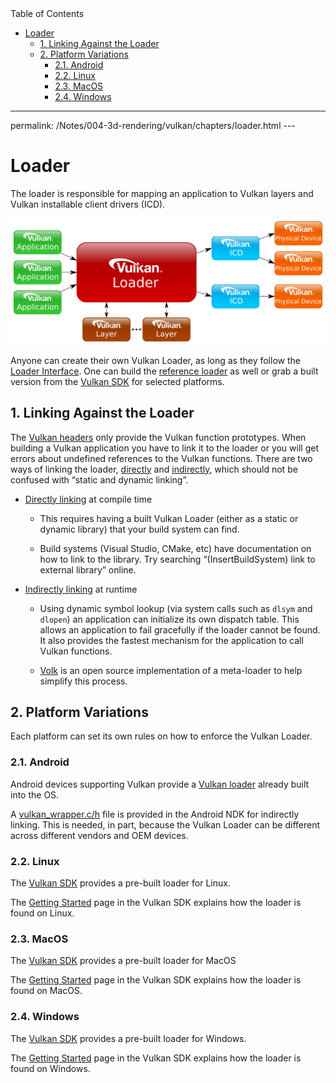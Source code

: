 <div id="toc" class="toc">
<div id="toctitle">Table of Contents</div>
<ul class="sectlevel0">
<li><a href="#loader">Loader</a>
<ul class="sectlevel1">
<li><a href="#_linking_against_the_loader">1. Linking Against the Loader</a></li>
<li><a href="#_platform_variations">2. Platform Variations</a>
<ul class="sectlevel2">
<li><a href="#_android">2.1. Android</a></li>
<li><a href="#_linux">2.2. Linux</a></li>
<li><a href="#_macos">2.3. MacOS</a></li>
<li><a href="#_windows">2.4. Windows</a></li>
</ul>
</li>
</ul>
</li>
</ul>
</div>
<hr>
<div class="paragraph">
<p>permalink: /Notes/004-3d-rendering/vulkan/chapters/loader.html
---</p>
</div>
<h1 id="loader" class="sect0">Loader</h1>
<div class="paragraph">
<p>The loader is responsible for mapping an application to Vulkan layers and Vulkan installable client drivers (ICD).</p>
</div>
<div class="imageblock">
<div class="content">
<img src="images/loader_overview.png" alt="loader_overview.png">
</div>
</div>
<div class="paragraph">
<p>Anyone can create their own Vulkan Loader, as long as they follow the <a href="https://github.com/KhronosGroup/Vulkan-Loader/blob/master/loader/LoaderAndLayerInterface.md">Loader Interface</a>. One can build the <a href="https://github.com/KhronosGroup/Vulkan-Loader/blob/master/BUILD.md">reference loader</a> as well or grab a built version from the <a href="https://vulkan.lunarg.com/sdk/home">Vulkan SDK</a> for selected platforms.</p>
</div>
<div class="sect1">
<h2 id="_linking_against_the_loader">1. Linking Against the Loader</h2>
<div class="sectionbody">
<div class="paragraph">
<p>The <a href="https://github.com/KhronosGroup/Vulkan-Headers">Vulkan headers</a> only provide the Vulkan function prototypes. When building a Vulkan application you have to link it to the loader or you will get errors about undefined references to the Vulkan functions. There are two ways of linking the loader, <a href="https://github.com/KhronosGroup/Vulkan-Loader/blob/master/loader/LoaderAndLayerInterface.md#directly-linking-to-the-loader">directly</a> and <a href="https://github.com/KhronosGroup/Vulkan-Loader/blob/master/loader/LoaderAndLayerInterface.md#indirectly-linking-to-the-loader">indirectly</a>, which should not be confused with &#8220;static and dynamic linking&#8221;.</p>
</div>
<div class="ulist">
<ul>
<li>
<p><a href="https://github.com/KhronosGroup/Vulkan-Loader/blob/master/loader/LoaderAndLayerInterface.md#directly-linking-to-the-loader">Directly linking</a> at compile time</p>
<div class="ulist">
<ul>
<li>
<p>This requires having a built Vulkan Loader (either as a static or dynamic library) that your build system can find.</p>
</li>
<li>
<p>Build systems (Visual Studio, CMake, etc) have documentation on how to link to the library. Try searching &#8220;(InsertBuildSystem) link to external library&#8221; online.</p>
</li>
</ul>
</div>
</li>
<li>
<p><a href="https://github.com/KhronosGroup/Vulkan-Loader/blob/master/loader/LoaderAndLayerInterface.md#indirectly-linking-to-the-loader">Indirectly linking</a> at runtime</p>
<div class="ulist">
<ul>
<li>
<p>Using dynamic symbol lookup (via system calls such as <code>dlsym</code> and <code>dlopen</code>) an application can initialize its own dispatch table. This allows an application to fail gracefully if the loader cannot be found. It also provides the fastest mechanism for the application to call Vulkan functions.</p>
</li>
<li>
<p><a href="https://github.com/zeux/volk/">Volk</a> is an open source implementation of a meta-loader to help simplify this process.</p>
</li>
</ul>
</div>
</li>
</ul>
</div>
</div>
</div>
<div class="sect1">
<h2 id="_platform_variations">2. Platform Variations</h2>
<div class="sectionbody">
<div class="paragraph">
<p>Each platform can set its own rules on how to enforce the Vulkan Loader.</p>
</div>
<div class="sect2">
<h3 id="_android">2.1. Android</h3>
<div class="paragraph">
<p>Android devices supporting Vulkan provide a <a href="https://source.android.com/devices/graphics/implement-vulkan#vulkan_loader">Vulkan loader</a> already built into the OS.</p>
</div>
<div class="paragraph">
<p>A <a href="https://developer.android.com/ndk/guides/graphics/getting-started#using">vulkan_wrapper.c/h</a> file is provided in the Android NDK for indirectly linking. This is needed, in part, because the Vulkan Loader can be different across different vendors and OEM devices.</p>
</div>
</div>
<div class="sect2">
<h3 id="_linux">2.2. Linux</h3>
<div class="paragraph">
<p>The <a href="https://vulkan.lunarg.com/sdk/home">Vulkan SDK</a> provides a pre-built loader for Linux.</p>
</div>
<div class="paragraph">
<p>The <a href="https://vulkan.lunarg.com/doc/sdk/latest/linux/getting_started.html">Getting Started</a> page in the Vulkan SDK explains how the loader is found on Linux.</p>
</div>
</div>
<div class="sect2">
<h3 id="_macos">2.3. MacOS</h3>
<div class="paragraph">
<p>The <a href="https://vulkan.lunarg.com/sdk/home">Vulkan SDK</a> provides a pre-built loader for MacOS</p>
</div>
<div class="paragraph">
<p>The <a href="https://vulkan.lunarg.com/doc/sdk/latest/mac/getting_started.html">Getting Started</a> page in the Vulkan SDK explains how the loader is found on MacOS.</p>
</div>
</div>
<div class="sect2">
<h3 id="_windows">2.4. Windows</h3>
<div class="paragraph">
<p>The <a href="https://vulkan.lunarg.com/sdk/home">Vulkan SDK</a> provides a pre-built loader for Windows.</p>
</div>
<div class="paragraph">
<p>The <a href="https://vulkan.lunarg.com/doc/sdk/latest/windows/getting_started.html">Getting Started</a> page in the Vulkan SDK explains how the loader is found on Windows.</p>
</div>
</div>
</div>
</div>